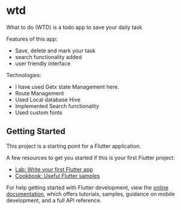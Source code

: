 # wtd

What to do (WTD) is a todo app to save your daily task

Features of this app:
* Save, delete and mark your task
* search functionality added
* user friendly interface

Technologies:
* I have used Getx state Management here.
* Route Management
* Used Local database Hive
* Implemented Search functionality
* Used custom fonts

## Getting Started

This project is a starting point for a Flutter application.

A few resources to get you started if this is your first Flutter project:

- [Lab: Write your first Flutter app](https://docs.flutter.dev/get-started/codelab)
- [Cookbook: Useful Flutter samples](https://docs.flutter.dev/cookbook)

For help getting started with Flutter development, view the
[online documentation](https://docs.flutter.dev/), which offers tutorials,
samples, guidance on mobile development, and a full API reference.
